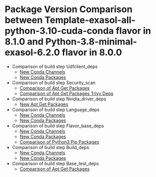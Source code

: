 # Package Version Comparison between Template-exasol-all-python-3.10-cuda-conda flavor in 8.1.0 and Python-3.8-minimal-exasol-6.2.0 flavor in 8.0.0

- Comparison of build step Udfclient_deps
  - [New Conda Channels](udfclient_deps/conda_channels_diff.md)
  - [New Conda Packages](udfclient_deps/conda_packages_diff.md)
- Comparison of build step Security_scan
  - [Comparison of Apt Get Packages](security_scan/apt_get_packages_diff.md)
  - [Comparison of Apt Get Packages Trivy Deps](security_scan/apt_get_packages_trivy_deps_diff.md)
- Comparison of build step Nvidia_driver_deps
  - [New Apt Get Packages](nvidia_driver_deps/apt_get_packages_diff.md)
- Comparison of build step Language_deps
  - [New Conda Channels](language_deps/conda_channels_diff.md)
  - [New Conda Packages](language_deps/conda_packages_diff.md)
- Comparison of build step Flavor_base_deps
  - [New Conda Channels](flavor_base_deps/conda_channels_diff.md)
  - [New Conda Packages](flavor_base_deps/conda_packages_diff.md)
  - [Comparison of Python3 Pip Packages](flavor_base_deps/python3_pip_packages_diff.md)
- Comparison of build step Build_deps
  - [New Conda Channels](build_deps/conda_channels_diff.md)
  - [New Conda Packages](build_deps/conda_packages_diff.md)
- Comparison of build step Base_test_deps
  - [Comparison of Apt Get Packages](base_test_deps/apt_get_packages_diff.md)
